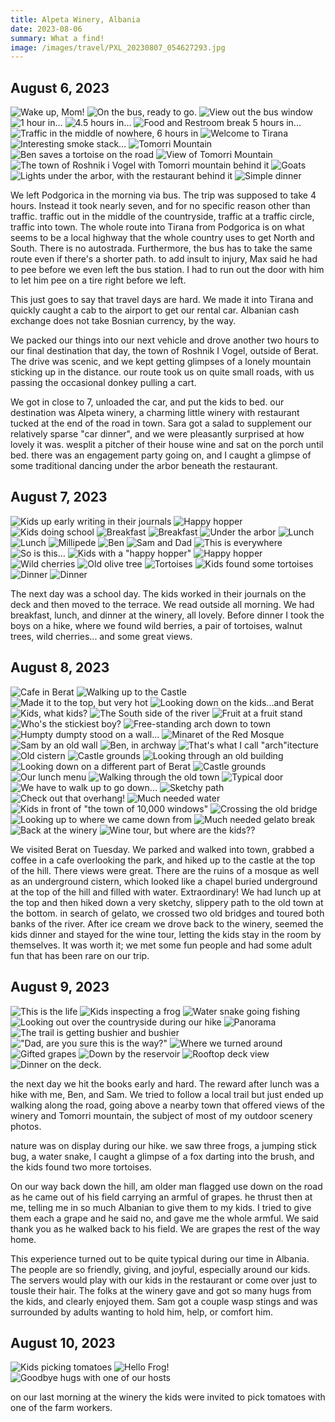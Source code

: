```yaml
---
title: Alpeta Winery, Albania
date: 2023-08-06
summary: What a find!
image: /images/travel/PXL_20230807_054627293.jpg
---
```



## August 6, 2023

![Wake up, Mom!](/images/travel/PXL_20230806_050332670.jpg) 
![On the bus, ready to go.](/images/travel/PXL_20230806_070744168.jpg) 
![View out the bus window](/images/travel/PXL_20230806_073342489.jpg) 
![1 hour in...](/images/travel/PXL_20230806_093741343.jpg) 
![4.5 hours in...](/images/travel/PXL_20230806_114155188.jpg) 
![Food and Restroom break 5 hours in...](/images/travel/PXL_20230806_121919967.jpg) 
![Traffic in the middle of nowhere, 6 hours in](/images/travel/PXL_20230806_134208945.jpg) 
![Welcome to Tirana](/images/travel/PXL_20230806_153359900.jpg) 
![Interesting smoke stack...](/images/travel/PXL_20230806_161854845.MP.jpg) 
![Tomorri Mountain](/images/travel/PXL_20230806_165905696.MP.jpg) 
![Ben saves a tortoise on the road](/images/travel/PXL_20230806_173545760.jpg) 
![View of Tomorri Mountain](/images/travel/PXL_20230806_174131111.MP.jpg) 
![The town of Roshnik i Vogel with Tomorri mountain behind it](/images/travel/PXL_20230806_174214015.jpg) 
![Goats](/images/travel/PXL_20230806_174514422.jpg) 
![Lights under the arbor, with the restaurant behind it](/images/travel/PXL_20230806_181107343.jpg) 
![Simple dinner](/images/travel/PXL_20230806_185247388.jpg) 

We left Podgorica in the morning via bus.  The trip was supposed to take 4 hours.  Instead it took nearly seven, and for no specific reason other than traffic.  traffic out in the middle of the countryside, traffic at a traffic circle, traffic into town.  The whole route into Tirana from Podgorica is on what seems to be a local highway that the whole country uses to get North and South.  There is no autostrada.  Furthermore, the bus has to take the same route even if there's a shorter path.  to add insult to injury, Max said he had to pee before we even left the bus station. I had to run out the door with him to let him pee on a tire right before we left.

This just goes to say that travel days are hard.  We made it into Tirana and quickly caught a cab to the airport to get our rental car.  Albanian cash exchange does not take Bosnian currency, by the way.

We packed our things into our next vehicle and drove another two hours to our final destination that day, the town of Roshnik I Vogel, outside of Berat. The drive was scenic, and we kept getting glimpses of a lonely mountain sticking up in the distance. our route took us on quite small roads, with us passing the occasional donkey pulling a cart.

We got in close to 7, unloaded the car, and put the kids to bed.  our destination was Alpeta winery, a charming little winery with restaurant tucked at the end of the road in town.  Sara got a salad to supplement our relatively sparse "car dinner", and we were pleasantly surprised at how lovely it was.  wesplit a pitcher of their house wine and sat on the porch until bed.  there was an engagement party going on, and I caught a glimpse of some traditional dancing under the arbor beneath the restaurant.


## August 7, 2023

![Kids up early writing in their journals](/images/travel/PXL_20230807_050735933.jpg) 
![Happy hopper](/images/travel/PXL_20230807_053931479.jpg) 
![Kids doing school](/images/travel/PXL_20230807_054627293.jpg) 
![Breakfast](/images/travel/PXL_20230807_062441470.jpg) 
![Breakfast](/images/travel/PXL_20230807_062450975.jpg) 
![Under the arbor](/images/travel/PXL_20230807_070817494.jpg) 
![Lunch](/images/travel/PXL_20230807_102515716.jpg) 
![Lunch](/images/travel/PXL_20230807_105434849.jpg) 
![Millipede](/images/travel/PXL_20230807_151146523.MP.jpg) 
![Ben](/images/travel/PXL_20230807_151734192.MP.jpg) 
![Sam and Dad](/images/travel/PXL_20230807_151805882.jpg) 
![This is everywhere](/images/travel/PXL_20230807_154954046.jpg) 
![So is this...](/images/travel/PXL_20230807_155741214.jpg) 
![Kids with a "happy hopper"](/images/travel/PXL_20230807_160005531.MP.jpg) 
![Happy hopper](/images/travel/PXL_20230807_160035425.jpg) 
![Wild cherries](/images/travel/PXL_20230807_160213659.jpg) 
![Old olive tree](/images/travel/PXL_20230807_160337672.jpg) 
![Tortoises](/images/travel/PXL_20230807_160650792.jpg) 
![Kids found some tortoises](/images/travel/PXL_20230807_160700216.jpg) 
![Dinner](/images/travel/PXL_20230807_170104857.jpg) 
![Dinner](/images/travel/PXL_20230807_172851318.jpg) 

The next day was a school day. The kids worked in their journals on the deck and then moved to the terrace.  We read outside all morning.  We had breakfast, lunch, and dinner at the winery, all lovely.  Before dinner I took the boys on a hike, where we found wild berries, a pair of tortoises, walnut trees, wild cherries... and some great views.

## August 8, 2023

![Cafe in Berat](/images/travel/PXL_20230808_082021016.jpg) 
![Walking up to the Castle](/images/travel/PXL_20230808_085717399.jpg) 
![Made it to the top, but very hot](/images/travel/PXL_20230808_092039493.jpg) 
![Looking down on the kids...and Berat](/images/travel/PXL_20230808_092450402.jpg) 
![Kids, what kids?](/images/travel/PXL_20230808_093623075.jpg) 
![The South side of the river](/images/travel/PXL_20230808_093633932.jpg) 
![Fruit at a fruit stand](/images/travel/PXL_20230808_094130594.jpg) 
![Who's the stickiest boy?](/images/travel/PXL_20230808_094752198.jpg) 
![Free-standing arch down to town](/images/travel/PXL_20230808_100011092.jpg) 
![Humpty dumpty stood on a wall...](/images/travel/PXL_20230808_100116916.jpg) 
![Minaret of the Red Mosque](/images/travel/PXL_20230808_100455942.jpg) 
![Sam by an old wall](/images/travel/PXL_20230808_100801625.jpg) 
![Ben, in archway](/images/travel/PXL_20230808_100821531.jpg) 
![That's what I call "arch"itecture](/images/travel/PXL_20230808_100945227.jpg) 
![Old cistern](/images/travel/PXL_20230808_101140009.jpg) 
![Castle grounds](/images/travel/PXL_20230808_101746026.jpg) 
![Looking through an old building](/images/travel/PXL_20230808_101903061.jpg) 
![Looking down on a different part of Berat](/images/travel/PXL_20230808_101956799.jpg) 
![Castle grounds](/images/travel/PXL_20230808_102503239.PANO.jpg) 
![Our lunch menu](/images/travel/PXL_20230808_103205793.jpg) 
![Walking through the old town](/images/travel/PXL_20230808_114132776.jpg) 
![Typical door](/images/travel/PXL_20230808_114314664.jpg) 
![We have to walk up to go down...](/images/travel/PXL_20230808_114548707.MP.jpg) 
![Sketchy path](/images/travel/PXL_20230808_115855814.jpg) 
![Check out that overhang!](/images/travel/PXL_20230808_120008486.jpg) 
![Much needed water](/images/travel/PXL_20230808_121833317.MP.jpg) 
![Kids in front of "the town of 10,000 windows"](/images/travel/PXL_20230808_122430403.MP.jpg) 
![Crossing the old bridge](/images/travel/PXL_20230808_123145634.MP.jpg) 
![Looking up to where we came down from](/images/travel/PXL_20230808_123403533.jpg) 
![Much needed gelato break](/images/travel/PXL_20230808_124440144.jpg) 
![Back at the winery](/images/travel/PXL_20230808_163204738.jpg) 
![Wine tour, but where are the kids??](/images/travel/PXL_20230808_165616488.jpg) 

We visited Berat on Tuesday.  We parked and walked into town, grabbed a coffee in a cafe overlooking the park, and hiked up to the castle at the top of the hill.  There views were great.  There are the ruins of a mosque as well as an underground cistern, which looked like a chapel buried underground at the top of the hill and filled with water.   Extraordinary!  We had lunch up at the top and then hiked down a very sketchy, slippery path to the old town at the bottom.  in search of gelato, we crossed two old bridges and toured both banks of the river.  After ice cream we drove back to the winery, seemed the kids dinner and stayed for the wine tour, letting the kids stay in the room by themselves. It was worth it; we met some fun people and had some adult fun that has been rare on our trip.

## August 9, 2023

![This is the life](/images/travel/PXL_20230809_072331683.jpg) 
![Kids inspecting a frog](/images/travel/PXL_20230809_123041826.jpg) 
![Water snake going fishing](/images/travel/PXL_20230809_124242833.MP.jpg) 
![Looking out over the countryside during our hike](/images/travel/PXL_20230809_132930924.jpg) 
![Panorama](/images/travel/PXL_20230809_133006267.PANO.jpg) 
![The trail is getting bushier and bushier](/images/travel/PXL_20230809_134029822.jpg) 
!["Dad, are you sure this is the way?"](/images/travel/PXL_20230809_134242199.jpg) 
![Where we turned around](/images/travel/PXL_20230809_134528454.jpg) 
![Gifted grapes](/images/travel/PXL_20230809_144059688.jpg) 
![Down by the reservoir](/images/travel/PXL_20230809_144738049.jpg) 
![Rooftop deck view](/images/travel/PXL_20230809_155834759.jpg) 
![Dinner on the deck.](/images/travel/PXL_20230809_162806955.jpg) 

the next day we hit the books early and hard.  The reward after lunch was a hike with me, Ben, and Sam.  We tried to follow a local trail but just ended up walking along the road, going above a nearby town that offered views of the winery and Tomorri mountain, the subject of most of my outdoor scenery photos.

nature was on display during our hike.  we saw three frogs, a jumping stick bug, a water snake, I caught a glimpse of a fox darting into the brush, and the kids found two more tortoises.

On our way back down the hill, am older man flagged use down on the road as he came out of his field carrying an armful of grapes. he thrust then at me, telling me in so much Albanian to give them to my kids.  I tried to give them each a grape and he said no, and gave me the whole armful.  We said thank you as he walked back to his field.  We are grapes the rest of the way home.

This experience turned out to be quite typical during our time in Albania.  The people are so friendly, giving, and joyful, especially around our kids.  The servers would play with our kids in the restaurant or come over just to tousle their hair.  The folks at the winery gave and got so many hugs from the kids, and clearly enjoyed them.  Sam got a couple wasp stings and was surrounded by adults wanting to hold him, help, or comfort him.

## August 10, 2023

![Kids picking tomatoes](/images/travel/PXL_20230810_063209688.jpg) 
![Hello Frog!](/images/travel/PXL_20230810_082903121.jpg) 
![Goodbye hugs with one of our hosts](/images/travel/PXL_20230810_083936173.MP.jpg) 

on our last morning at the winery the kids were invited to pick tomatoes with one of the farm workers.
